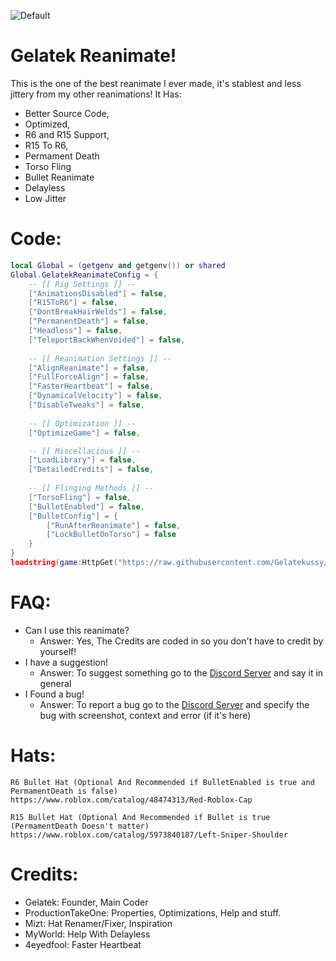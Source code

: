 ![Default](https://user-images.githubusercontent.com/76650942/178831019-819f6dd5-9a22-4d6c-8495-6b4ab1df57af.png)

# Gelatek Reanimate!
This is the one of the best reanimate I ever made, it's stablest and less jittery from my other reanimations! It Has:
- Better Source Code,
- Optimized,
- R6 and R15 Support,
- R15 To R6,
- Permament Death
- Torso Fling
- Bullet Reanimate
- Delayless
- Low Jitter

# Code:
```lua
local Global = (getgenv and getgenv()) or shared
Global.GelatekReanimateConfig = {
    -- [[ Rig Settings ]] --
    ["AnimationsDisabled"] = false,
    ["R15ToR6"] = false,
    ["DontBreakHairWelds"] = false,
    ["PermanentDeath"] = false,
    ["Headless"] = false,
    ["TeleportBackWhenVoided"] = false,
    
    -- [[ Reanimation Settings ]] --
    ["AlignReanimate"] = false,
    ["FullForceAlign"] = false,
    ["FasterHeartbeat"] = false,
    ["DynamicalVelocity"] = false,
    ["DisableTweaks"] = false,
    
    -- [[ Optimization ]] --
    ["OptimizeGame"] = false,

    -- [[ Miscellacious ]] --
    ["LoadLibrary"] = false,
    ["DetailedCredits"] = false,
    
    -- [[ Flinging Methods ]] --
    ["TorsoFling"] = false,
    ["BulletEnabled"] = false,
    ["BulletConfig"] = {
        ["RunAfterReanimate"] = false,
        ["LockBulletOnTorso"] = false
    }
}
loadstring(game:HttpGet("https://raw.githubusercontent.com/Gelatekussy/GelatekReanimate/main/Main.lua"))()
```


# FAQ:
- Can I use this reanimate?
	- Answer: Yes, The Credits are coded in so you don't have to credit by yourself!
- I have a suggestion!
	- Answer: To suggest something go to the [Discord Server](https://discord.gg/3Qr97C4BDn) and say it in general
- I Found a bug!
	- Answer: To report a bug go to the [Discord Server](https://discord.gg/3Qr97C4BDn) and specify the bug with screenshot, context and error (if it's here)
# Hats:
```
R6 Bullet Hat (Optional And Recommended if BulletEnabled is true and PermamentDeath is false)
https://www.roblox.com/catalog/48474313/Red-Roblox-Cap

R15 Bullet Hat (Optional And Recommended if Bullet is true (PermamentDeath Doesn't matter)
https://www.roblox.com/catalog/5973840187/Left-Sniper-Shoulder
```

# Credits:
- Gelatek: Founder, Main Coder
- ProductionTakeOne: Properties, Optimizations, Help and stuff.
- Mizt: Hat Renamer/Fixer, Inspiration
- MyWorld: Help With Delayless
- 4eyedfool: Faster Heartbeat
